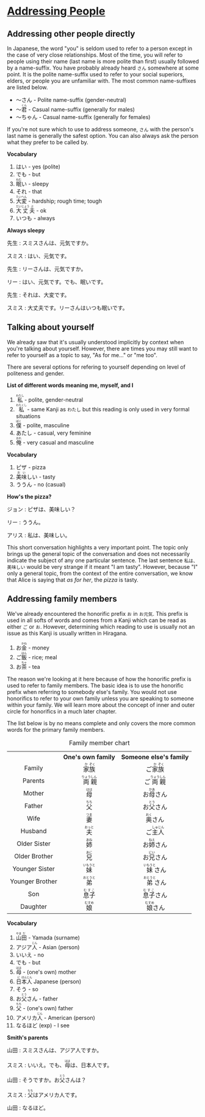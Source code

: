 # [Addressing People](http://www.guidetojapanese.org/learn/complete/people)

## Addressing other people directly

In Japanese, the word "you" is seldom used to refer to a person except in the case of very close relationships. Most of the time, you will refer to people using their name (last name is more polite than first) usually followed by a name-suffix. You have probably already heard `さん` somewhere at some point. It is the polite name-suffix used to refer to your social superiors, elders, or people you are unfamiliar with. The most common name-suffixes are listed below.

- ～さん - Polite name-suffix (gender-neutral)
- ～<ruby>君<rt>くん</rt></ruby> - Casual name-suffix (generally for males)
- ～ちゃん - Casual name-suffix (generally for females)

If you're not sure which to use to address someone, `さん` with the person's last name is generally the safest option. You can also always ask the person what they prefer to be called by.

__Vocabulary__

1. はい - yes (polite)
1. でも - but
1. <ruby>眠<rt>ねむ</rt>い</ruby> - sleepy
1. それ - that
1. <ruby>大<rt>たい</rt>変<rt>へん</rt></ruby> - hardship; rough time; tough
1. <ruby>大<rt>だい</rt>丈<rt>じょう</rt>夫<rt>ぶ</rt></ruby> - ok
1. いつも - always

__Always sleepy__

先生 : スミスさんは、元気ですか。

スミス : はい、元気です。

先生 : リーさんは、元気ですか。

リー : はい、元気です。でも、眠いです。

先生 : それは、大変です。

スミス : 大丈夫です。リーさんはいつも眠いです。

## Talking about yourself

We already saw that it's usually understood implicitly by context when you're talking about yourself. However, there are times you may still want to refer to yourself as a topic to say, "As for me..." or "me too".

There are several options for refering to yourself depending on level of politeness and gender.

__List of different words meaning me, myself, and I__

1. <ruby>私<rt>わたし</rt></ruby> - polite, gender-neutral
1. <ruby>私<rt>わたくし</rt></ruby> - same Kanji as `わたし` but this reading is only used in very formal situations
1. <ruby>僕<rt>ぼく</rt></ruby> - polite, masculine
1. あたし - casual, very feminine
1. <ruby>俺<rt>おれ</rt></ruby> - very casual and masculine

__Vocabulary__

1. ピザ - pizza
1. <ruby>美<rt>お</rt>味<rt>い</rt>しい</ruby> - tasty
1. ううん - no (casual)

__How's the pizza?__

ジョン : ピザは、美味しい？

リー : ううん。

アリス : 私は、美味しい。

This short conversation highlights a very important point. The topic only brings up the general topic of the conversation and does not necessarily indicate the subject of any one particular sentence. The last sentence `私は、美味しい` would be very strange if it meant "I am tasty". However, because "I" only a general topic, from the context of the entire conversation, we know that Alice is saying that *as for her*, the *pizza* is tasty.

## Addressing family members

We've already encountered the honorific prefix `お` in `お元気`. This prefix is used in all softs of words and comes from a Kanji which can be read as either `ご` or `お`. However, determining which reading to use is usually not an issue as this Kanji is usually written in Hiragana.

1. <ruby>お<rt></rt>金<rt>かね</rt></ruby> - money
1. <ruby>ご<rt></rt>飯<rt>はん</rt></ruby> - rice; meal
1. <ruby>お<rt></rt>茶<rt>ちゃ</rt></ruby> - tea

The reason we're looking at it here because of how the honorific prefix is used to refer to family members. The basic idea is to use the honorific prefix when referring to somebody else's family. You would not use honorifics to refer to your own family unless you are speaking to someone within your family. We will learn more about the concept of inner and outer circle for honorifics in a much later chapter.

The list below is by no means complete and only covers the more common words for the primary family members.

<table>
    <caption>Family member chart</caption>
    <tbody align="center">
        <tr>
            <th></th>
            <th>One's own family</th>
            <th>Someone else's family</th>
        </tr>
        <tr>
            <td>Family</td>
            <td><ruby>家<rt>か</rt>族<rt>ぞく</rt></ruby></td>
            <td><ruby>ご<rt></rt>家<rt>か</rt>族<rt>ぞく</rt></ruby></td>
        </tr>
        <tr>
            <td>Parents</td>
            <td><ruby>両<rt>りょう</rt>親<rt>しん</rt></ruby></td>
            <td><ruby>ご<rt></rt>両<rt>りょう</rt>親<rt>しん</rt></ruby></td>
        </tr>
        <tr>
            <td>Mother</td>
            <td><ruby>母<rt>はは</rt></ruby></td>
            <td><ruby>お<rt></rt>母<rt>かあ</rt>さん</ruby></td>
        </tr>
        <tr>
            <td>Father</td>
            <td><ruby>父<rt>ちち</rt></ruby></td>
            <td><ruby>お<rt></rt>父<rt>とう</rt>さん</ruby></td>
        </tr>
        <tr>
            <td>Wife</td>
            <td><ruby>妻<rt>つま</rt></ruby></td>
            <td><ruby>奥<rt>おく</rt>さん</ruby></td>
        </tr>
        <tr>
            <td>Husband</td>
            <td><ruby>夫<rt>おっと</rt></ruby></td>
            <td><ruby>ご<rt></rt>主<rt>しゅ</rt>人<rt>じん</rt></ruby></td>
        </tr>
        <tr>
            <td>Older Sister</td>
            <td><ruby>姉<rt>あね</rt></ruby></td>
            <td><ruby>お<rt></rt>姉<rt>ねえ</rt>さん</ruby></td>
        </tr>
        <tr>
            <td>Older Brother</td>
            <td><ruby>兄<rt>あに</rt></ruby></td>
            <td><ruby>お<rt></rt>兄<rt>にい</rt>さん</ruby></td>
        </tr>
        <tr>
            <td>Younger Sister</td>
            <td><ruby>妹<rt>いもうと</rt></ruby></td>
            <td><ruby>妹<rt>いもうと</rt>さん</ruby></td>
        </tr>
        <tr>
            <td>Younger Brother</td>
            <td><ruby>弟<rt>おとうと</rt></ruby></td>
            <td><ruby>弟<rt>おとうと</rt>さん</ruby></td>
        </tr>
        <tr>
            <td>Son</td>
            <td><ruby>息子<rt>むすこ</rt></ruby></td>
            <td><ruby>息子<rt>むすこ</rt>さん</ruby></td>
        </tr>
        <tr>
            <td>Daughter</td>
            <td><ruby>娘<rt>むすめ</rt></ruby></td>
            <td><ruby>娘<rt>むすめ</rt>さん</ruby></td>
        </tr>
    </tbody>
</table>

__Vocabulary__

1. <ruby>山<rt>やま</rt>田<rt>だ</rt> - Yamada (surname)
1. <ruby>アジア<rt></rt>人<rt>じん</rt></ruby> - Asian (person)
1. いいえ - no
1. でも - but
1. <ruby>母<rt>はは</rt></ruby> - (one's own) mother
1. <ruby>日<rt>に</rt>本<rt>ほん</rt>人<rt>じん</rt></ruby> Japanese (person)
1. そう - so
1. <ruby>お<rt></rt>父<rt>とう</rt>さん</ruby> - father
1. <ruby>父<rt>ちち</rt></ruby> - (one's own) father
1. <ruby>アメリカ<rt></rt>人<rt>じん</rt></ruby> - American (person)
1. なるほど (exp) - I see

__Smith's parents__

山田 : スミスさんは、アジア人ですか。

スミス : いいえ。でも、<ruby>母<rt>はは</rt></ruby>は、日本人です。

山田 : そうですか。<ruby>お<rt></rt>父<rt>とう</rt>さん</ruby>は？

スミス : <ruby>父<rt>ちち</rt></ruby>はアメリカ人です。

山田 : なるほど。
